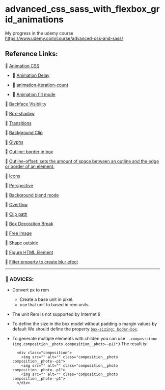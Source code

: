 # advanced_css_sass_with_flexbox_grid_animations
My progress in the udemy course https://www.udemy.com/course/advanced-css-and-sass/

## Reference Links:

🧠 [Animation CSS](https://developer.mozilla.org/en-US/docs/Web/CSS/animation)

- 🧠 [Animation Delay](https://developer.mozilla.org/en-US/docs/Web/CSS/animation-delay)

- 🧠 [animation-iteration-count](https://developer.mozilla.org/en-US/docs/Web/CSS/animation-iteration-count)

- 🧠 [Animation fill mode](https://developer.mozilla.org/en-US/docs/Web/CSS/animation-fill-mode)

🧠 [Backface Visibility](https://developer.mozilla.org/en-US/docs/Web/CSS/backface-visibility)

🧠 [Box-shadow](https://developer.mozilla.org/en-US/docs/Web/CSS/box-shadow)

🧠 [Transitions](https://developer.mozilla.org/en-US/docs/Web/CSS/transition)

🧠 [Background Clip](https://developer.mozilla.org/en-US/docs/Web/CSS/background-clip)

🧠 [Glyphs](https://css-tricks.com/snippets/html/glyphs/)

🧠 [Outline: border in box](https://developer.mozilla.org/en-US/docs/Web/CSS/outline)

🧠 [Outline-offset: sets the amount of space between an outline and the edge or border of an element.](https://developer.mozilla.org/en-US/docs/Web/CSS/outline-offset)

🧠 [Icons](https://linea.io/)

🧠 [Perspective](https://developer.mozilla.org/en-US/docs/Web/CSS/perspective)

🧠 [Background blend mode](https://developer.mozilla.org/en-US/docs/Web/CSS/background-blend-mode)

🧠 [Overflow](https://developer.mozilla.org/en-US/docs/Web/CSS/overflow)

🧠 [Clip path](https://developer.mozilla.org/en-US/docs/Web/CSS/clip-path)

🧠 [Box Decoration Break](https://developer.mozilla.org/en-US/docs/Web/CSS/box-decoration-break)

🧠 [Free image](https://unsplash.com/)

🧠 [Shape outside](https://developer.mozilla.org/en-US/docs/Web/CSS/shape-outside)

🧠 [Figure HTML Element](https://developer.mozilla.org/en-US/docs/Web/HTML/Element/figure)

🧠 [Filter property to create blur efect](https://developer.mozilla.org/es/docs/Web/CSS/filter)

---
### 🧠 ADVICES:

- Convert px to rem
    -   Create a base unit in pixel.
    -   use that unit to based in rem units.
- The unit Rem is not supported by Internet 9

- To define the size in the box model without padding o margin values by default
  We should define the property [`box-sizing: boder-box`](https://developer.mozilla.org/es/docs/Web/CSS/box-sizing).

- To generate multiple elements with childen you can use
  ` .composition>(img.composition__photo.composition__photo--p1)*3`
  The result is:
  ```
    <div class="composition">
      <img src="" alt="" class="composition__photo composition__photo--p1">
      <img src="" alt="" class="composition__photo composition__photo--p1">
      <img src="" alt="" class="composition__photo composition__photo--p1">
    </div>
  ```
  